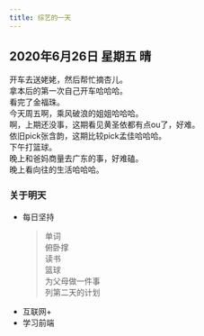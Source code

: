 ```yaml
---
title: 综艺的一天
---
```

## 2020年6月26日 星期五 晴
开车去送姥姥，然后帮忙摘杏儿。  
拿本后的第一次自己开车哈哈哈。  
看完了金福珠。  
今天周五啊，乘风破浪的姐姐哈哈哈。  
啊，上期还没事，这期看见黄圣依都有点ou了，好难。  
依旧pick张含韵，这期比较pick孟佳哈哈哈。  
下午打篮球。  
晚上和爸妈商量去广东的事，好难磕。  
晚上看向往的生活哈哈哈。  
### 关于明天
* 每日坚持
	> 单词  
	> 俯卧撑  
	> 读书  
	> 篮球  
	> 为父母做一件事  
	> 列第二天的计划  
* 互联网+  
* 学习前端  